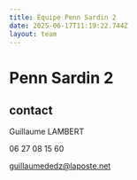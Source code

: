 ```yaml
---
title: Équipe Penn Sardin 2
date: 2025-06-17T11:19:22.744Z
layout: team
---
```


# Penn Sardin 2



## contact 

Guillaume LAMBERT

06 27 08 15 60

guillaumededz@laposte.net

